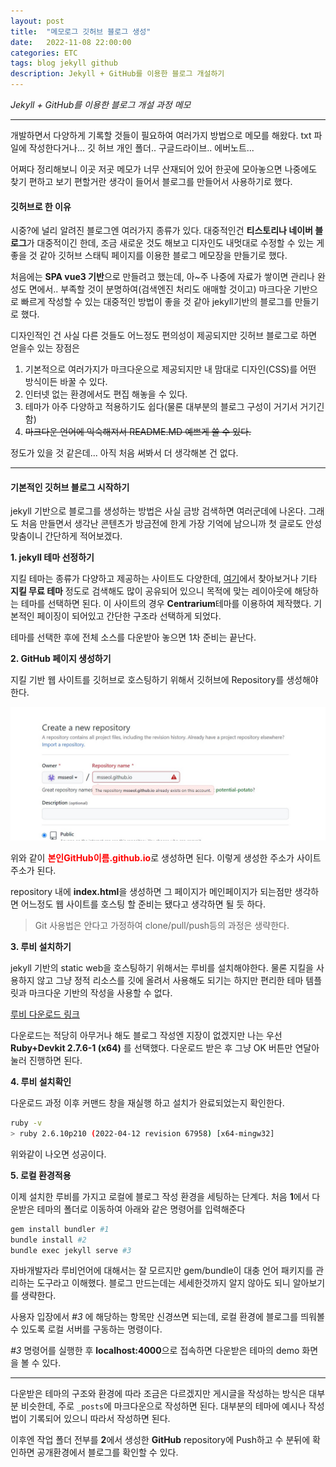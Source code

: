 ```yaml
---
layout: post
title:  "메모로그 깃허브 블로그 생성"
date:   2022-11-08 22:00:00
categories: ETC
tags: blog jekyll github
description: Jekyll + GitHub를 이용한 블로그 개설하기
---
```



<i class="fa-solid fa-check"></i> *Jekyll + GitHub를 이용한 블로그 개설 과정 메모*

---

개발하면서 다양하게 기록할 것들이 필요하여 여러가지 방법으로 메모를 해왔다.
txt 파일에 작성한다거나... 깃 허브 개인 폴더.. 구글드라이브.. 에버노트...

어쩌다 정리해보니 이곳 저곳 메모가 너무 산재되어 있어 한곳에 모아놓으면 나중에도
찾기 편하고 보기 편할거란 생각이 들어서 블로그를 만들어서 사용하기로 했다.

#### 깃허브로 한 이유

시중?에 널리 알려진 블로그엔 여러가지 종류가 있다. 대중적인건 **티스토리나 네이버 블로그**가 대중적이긴 한데,
조금 새로운 것도 해보고 디자인도 내멋대로 수정할 수 있는 게 좋을 것 같아
깃허브 스태틱 페이지를 이용한 블로그 메모장을 만들기로 했다.

처음에는 **SPA vue3 기반**으로 만들려고 했는데, 아~주 나중에 자료가 쌓이면 관리나 완성도 면에서.. 부족할 것이 분명하여(검색엔진 처리도 애매할 것이고) 마크다운 기반으로 빠르게 작성할 수 있는 대중적인 방법이 좋을 것 같아 jekyll기반의 블로그를 만들기로 했다.

디자인적인 건 사실 다른 것들도 어느정도 편의성이 제공되지만 깃허브 블로그로 하면 얻을수 있는 장점은

1. 기본적으로 여러가지가 마크다운으로 제공되지만 내 맘대로 디자인(CSS)를 어떤 방식이든 바꿀 수 있다.
2. 인터넷 없는 환경에서도 편집 해놓을 수 있다.
3. 테마가 아주 다양하고 적용하기도 쉽다(물론 대부분의 블로그 구성이 거기서 거기긴 함)
4. ~~마크다운 언어에 익숙해져서 README.MD 예쁘게 쓸 수 있다.~~

정도가 있을 것 같은데... 아직 처음 써봐서 더 생각해본 건 없다.

---

#### 기본적인 깃허브 블로그 시작하기

jekyll 기반으로 블로그를 생성하는 방법은 사실 금방 검색하면 여러군데에 나온다.
그래도 처음 만들면서 생각난 콘텐츠가 방금전에 한게 가장 기억에 남으니까 첫 글로도 안성 맞춤이니 간단하게 적어보겠다.

**1. jekyll 테마 선정하기**

지킬 테마는 종류가 다양하고 제공하는 사이트도 다양한데, [여기][jekyll]에서 찾아보거나 기타 **지킬 무료 테마** 정도로 검색해도 많이 공유되어 있으니 목적에 맞는 레이아웃에 해당하는 테마를 선택하면 된다.
이 사이트의 경우 **Centrarium**테마를 이용하여 제작했다. 기본적인 페이징이 되어있고 간단한 구조라 선택하게 되었다.

테마를 선택한 후에 전체 소스를 다운받아 놓으면 1차 준비는 끝난다.

**2. GitHub 페이지 생성하기**

지킬 기반 웹 사이트를 깃허브로 호스팅하기 위해서 깃허브에 Repository를 생성해야 한다.

<a href="/assets/images/1.jpg" data-lightbox="falcon9-large" data-title="저장소 생성하기">
  <img src="/assets/images/1.jpg" title="저장소 생성하기">
</a>

위와 같이 <span style="color:red;font-weight:bold">본인GitHub이름.github.io</span>로 생성하면 된다.
이렇게 생성한 주소가 사이트 주소가 된다.

repository 내에 **index.html**을 생성하면 그 페이지가 메인페이지가 되는점만 생각하면 어느정도 웹 사이트를 호스팅 할 준비는 됐다고 생각하면 될 듯 하다.
> Git 사용법은 안다고 가정하여 clone/pull/push등의 과정은 생략한다.


**3. 루비 설치하기**

jekyll 기반의 static web을 호스팅하기 위해서는 루비를 설치해야한다. 물론 지킬을 사용하지 않고 그냥 정적
리소스를 깃에 올려서 사용해도 되기는 하지만 편리한 테마 템플릿과 마크다운 기반의 작성을 사용할 수 없다.

[루비 다운로드 링크][ruby]

다운로드는 적당히 아무거나 해도 블로그 작성엔 지장이 없겠지만 나는 우선 **Ruby+Devkit 2.7.6-1 (x64)** 를 선택했다. 다운로드 받은 후 그냥 OK 버튼만 연달아 눌러 진행하면 된다.

**4. 루비 설치확인**

다운로드 과정 이후 커맨드 창을 재실행 하고 설치가 완료되었는지 확인한다.
```bash
ruby -v
> ruby 2.6.10p210 (2022-04-12 revision 67958) [x64-mingw32]
```
위와같이 나오면 성공이다.

**5. 로컬 환경적용**

이제 설치한 루비를 가지고 로컬에 블로그 작성 환경을 세팅하는 단계다.
처음 **1**에서 다운받은 테마의 폴더로 이동하여 아래와 같은 명령어를 입력해준다
```bash
gem install bundler #1
bundle install #2
bundle exec jekyll serve #3
```
자바개발자라 루비언어에 대해서는 잘 모르지만 gem/bundle이 대충 언어 패키지를 관리하는 도구라고 이해했다.
블로그 만드는데는 세세한것까지 알지 않아도 되니 알아보기를 생략한다.

사용자 입장에서 *#3* 에 해당하는 항목만 신경쓰면 되는데, 로컬 환경에 블로그를 띄워볼 수 있도록 로컬 서버를 구동하는 명령이다.
 
*#3* 명령어를 실행한 후 **localhost:4000**으로 접속하면 다운받은 테마의 demo 화면을 볼 수 있다.

---

다운받은 테마의 구조와 환경에 따라 조금은 다르겠지만 게시글을 작성하는 방식은 대부분 비슷한데, 주로 `_posts`에 
마크다운으로 작성하면 된다. 대부분의 테마에 예시나 작성법이 기록되어 있으니 따라서 작성하면 된다.

이후엔 작업 폴더 전부를 **2**에서 생성한 **GitHub** repository에 Push하고 수 분뒤에 확인하면 공개환경에서 블로그를 확인할 수 있다.

[ruby]: https://rubyinstaller.org/downloads/
[jekyll]: https://jekyll-themes.com/free/